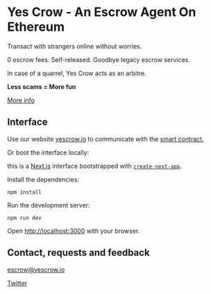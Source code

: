 # Yes Crow - An Escrow Agent On Ethereum

Transact with strangers online without worries.

0 escrow fees. Self-released. Goodbye legacy escrow services.

In case of a quarrel, Yes Crow acts as an arbitre. 

**Less scams = More fun**

<a href="https://yescrow.io/#FAQ">More info</a>

## Interface

Use our website <a href="https://yescrow.io">yescrow.io</a> to communicate with the <a href="https://etherscan.io/address/0x450082ADE010fE62EB12c08350f0bA3CE55f46eF">smart contract.</a>

Or boot the interface locally:

this is a [Next.js](https://nextjs.org/) interface bootstrapped with [`create-next-app`](https://github.com/vercel/next.js/tree/canary/packages/create-next-app).

Install the dependencies:

```
npm install
```

Run the development server:

```
npm run dev
```

Open [http://localhost:3000](http://localhost:3000) with your browser.

## Contact, requests and feedback

escrow@yescrow.io

<a href="twitter.com/theyescrow">Twitter</a>
